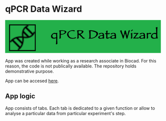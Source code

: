 # qPCR Data Wizard

![Logo](logo.png)

App was created while working as a research associate in Biocad. For this reason, the code is not publically available. The repository holds demonstrative purpose.

App can be accesed [here](https://qpcrwizard.shinyapps.io/qpcr_data_wizard/?_ga=2.97527903.1364681240.1674744122-1814310531.1674744122).

## App logic
App consists of tabs. Each tab is dedicated to a given function or allow to analyse a particular data from particular experiment's step.
